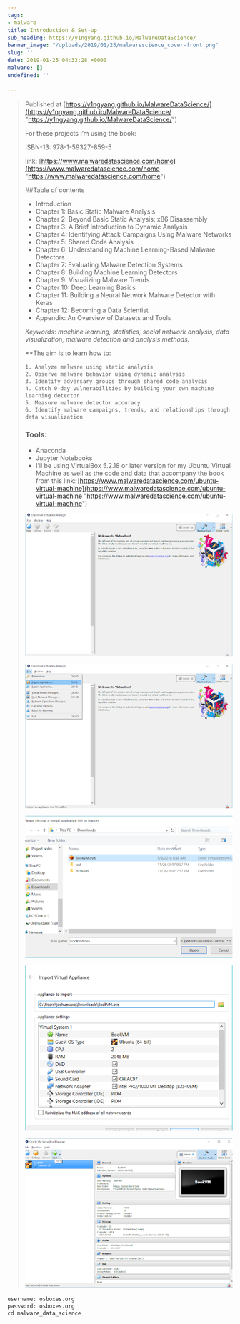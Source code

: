 ```yaml
---
tags:
- malware
title: Introduction & Set-up
sub_heading: https://y1ngyang.github.io/MalwareDataScience/
banner_image: "/uploads/2019/01/25/malwarescience_cover-front.png"
slug: ''
date: 2019-01-25 04:33:28 +0000
malware: []
undefined: ''

---
```

> Published at [https://y1ngyang.github.io/MalwareDataScience/](https://y1ngyang.github.io/MalwareDataScience/ "https://y1ngyang.github.io/MalwareDataScience/")
>
> For these projects I’m using the book:
>
> ISBN-13: 978-1-59327-859-5
>
> link: [https://www.malwaredatascience.com/home](https://www.malwaredatascience.com/home "https://www.malwaredatascience.com/home")
>
> \##Table of contents
>
> * Introduction
> * Chapter 1: Basic Static Malware Analysis
> * Chapter 2: Beyond Basic Static Analysis: x86 Disassembly
> * Chapter 3: A Brief Introduction to Dynamic Analysis
> * Chapter 4: Identifying Attack Campaigns Using Malware Networks
> * Chapter 5: Shared Code Analysis
> * Chapter 6: Understanding Machine Learning-Based Malware Detectors
> * Chapter 7: Evaluating Malware Detection Systems
> * Chapter 8: Building Machine Learning Detectors
> * Chapter 9: Visualizing Malware Trends
> * Chapter 10: Deep Learning Basics
> * Chapter 11: Building a Neural Network Malware Detector with Keras
> * Chapter 12: Becoming a Data Scientist
> * Appendix: An Overview of Datasets and Tools
>
> _Keywords_: _machine learning, statistics, social network analysis, data visualization, malware detection and analysis methods._
>
> \**The aim is to learn how to:
>
>     1. Analyze malware using static analysis
>     2. Observe malware behavior using dynamic analysis
>     3. Identify adversary groups through shared code analysis
>     4. Catch 0-day vulnerabilities by building your own machine learning detector
>     5. Measure malware detector accuracy
>     6. Identify malware campaigns, trends, and relationships through data visualization
>     
>
> ### Tools:
>
> * Anaconda
> * Jupyter Notebooks
> * I’ll be using VirtualBox 5.2.18 or later version for my Ubuntu  Virtual Machine as well as the code and data that accompany   the book  from this link:  [https://www.malwaredatascience.com/ubuntu-virtual-machine](https://www.malwaredatascience.com/ubuntu-virtual-machine "https://www.malwaredatascience.com/ubuntu-virtual-machine")
>
> ![](/uploads/2019/01/25/vm1.png)
>
> ![](/uploads/2019/01/25/vm2.png)
>
> ![](/uploads/2019/01/25/vm3.png)
>
> ![](/uploads/2019/01/25/vm4.png)
>
> ![](/uploads/2019/01/25/vm5.png)

    username: osboxes.org
    password: osboxes.org
    cd malware_data_science